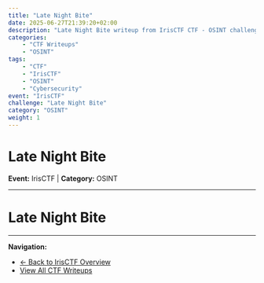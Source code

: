 ```yaml
---
title: "Late Night Bite"
date: 2025-06-27T21:39:20+02:00
description: "Late Night Bite writeup from IrisCTF CTF - OSINT challenge"
categories:
    - "CTF Writeups"
    - "OSINT"
tags:
    - "CTF"
    - "IrisCTF"
    - "OSINT"
    - "Cybersecurity"
event: "IrisCTF"
challenge: "Late Night Bite"
category: "OSINT"
weight: 1
---
```


# Late Night Bite

**Event:** IrisCTF | **Category:** OSINT

---




# Late Night Bite

---

**Navigation:**
- [← Back to IrisCTF Overview](/ctf/irisctf/)
- [View All CTF Writeups](/ctf/)

